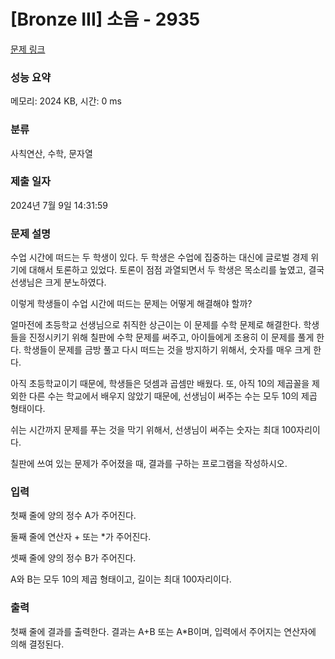 # [Bronze III] 소음 - 2935 

[문제 링크](https://www.acmicpc.net/problem/2935) 

### 성능 요약

메모리: 2024 KB, 시간: 0 ms

### 분류

사칙연산, 수학, 문자열

### 제출 일자

2024년 7월 9일 14:31:59

### 문제 설명

<p>수업 시간에 떠드는 두 학생이 있다. 두 학생은 수업에 집중하는 대신에 글로벌 경제 위기에 대해서 토론하고 있었다. 토론이 점점 과열되면서 두 학생은 목소리를 높였고, 결국 선생님은 크게 분노하였다.</p>

<p>이렇게 학생들이 수업 시간에 떠드는 문제는 어떻게 해결해야 할까?</p>

<p>얼마전에 초등학교 선생님으로 취직한 상근이는 이 문제를 수학 문제로 해결한다. 학생들을 진정시키기 위해 칠판에 수학 문제를 써주고, 아이들에게 조용히 이 문제를 풀게 한다. 학생들이 문제를 금방 풀고 다시 떠드는 것을 방지하기 위해서, 숫자를 매우 크게 한다.</p>

<p>아직 초등학교이기 때문에, 학생들은 덧셈과 곱셈만 배웠다. 또, 아직 10의 제곱꼴을 제외한 다른 수는 학교에서 배우지 않았기 때문에, 선생님이 써주는 수는 모두 10의 제곱 형태이다.</p>

<p>쉬는 시간까지 문제를 푸는 것을 막기 위해서, 선생님이 써주는 숫자는 최대 100자리이다.</p>

<p>칠판에 쓰여 있는 문제가 주어졌을 때, 결과를 구하는 프로그램을 작성하시오.</p>

### 입력 

 <p>첫째 줄에 양의 정수 A가 주어진다.</p>

<p>둘째 줄에 연산자 + 또는 *가 주어진다.</p>

<p>셋째 줄에 양의 정수 B가 주어진다.</p>

<p>A와 B는 모두 10의 제곱 형태이고, 길이는 최대 100자리이다.</p>

### 출력 

 <p>첫째 줄에 결과를 출력한다. 결과는 A+B 또는 A*B이며, 입력에서 주어지는 연산자에 의해 결정된다. </p>

